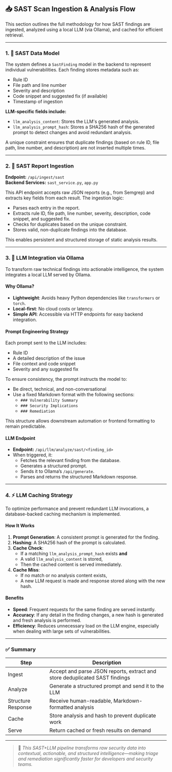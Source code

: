 ## 📥 SAST Scan Ingestion & Analysis Flow

This section outlines the full methodology for how SAST findings are ingested, analyzed using a local LLM (via Ollama), and cached for efficient retrieval.

---

### 1. 📐 SAST Data Model

The system defines a `SastFinding` model in the backend to represent individual vulnerabilities. Each finding stores metadata such as:

- Rule ID
- File path and line number
- Severity and description
- Code snippet and suggested fix (if available)
- Timestamp of ingestion

**LLM-specific fields include:**

- `llm_analysis_content`: Stores the LLM's generated analysis.
- `llm_analysis_prompt_hash`: Stores a SHA256 hash of the generated prompt to detect changes and avoid redundant analysis.

A unique constraint ensures that duplicate findings (based on rule ID, file path, line number, and description) are not inserted multiple times.

---

### 2. 🔄 SAST Report Ingestion

**Endpoint:** `/api/ingest/sast`  
**Backend Services:** `sast_service.py`, `app.py`

This API endpoint accepts raw JSON reports (e.g., from Semgrep) and extracts key fields from each result. The ingestion logic:

- Parses each entry in the report.
- Extracts rule ID, file path, line number, severity, description, code snippet, and suggested fix.
- Checks for duplicates based on the unique constraint.
- Stores valid, non-duplicate findings into the database.

This enables persistent and structured storage of static analysis results.

---

### 3. 🧠 LLM Integration via Ollama

To transform raw technical findings into actionable intelligence, the system integrates a local LLM served by Ollama.

#### Why Ollama?

- **Lightweight**: Avoids heavy Python dependencies like `transformers` or `torch`.
- **Local-first**: No cloud costs or latency.
- **Simple API**: Accessible via HTTP endpoints for easy backend integration.

#### Prompt Engineering Strategy

Each prompt sent to the LLM includes:

- Rule ID
- A detailed description of the issue
- File context and code snippet
- Severity and any suggested fix

To ensure consistency, the prompt instructs the model to:

- Be direct, technical, and non-conversational
- Use a fixed Markdown format with the following sections:
  - `### Vulnerability Summary`
  - `### Security Implications`
  - `### Remediation`

This structure allows downstream automation or frontend formatting to remain predictable.

#### LLM Endpoint

- **Endpoint:** `/api/llm/analyze/sast/<finding_id>`
- When triggered, it:
  - Fetches the relevant finding from the database.
  - Generates a structured prompt.
  - Sends it to Ollama’s `/api/generate`.
  - Parses and returns the structured Markdown response.

---

### 4. ⚡ LLM Caching Strategy

To optimize performance and prevent redundant LLM invocations, a database-backed caching mechanism is implemented.

#### How It Works

1. **Prompt Generation**: A consistent prompt is generated for the finding.
2. **Hashing**: A SHA256 hash of the prompt is calculated.
3. **Cache Check**:
   - If a matching `llm_analysis_prompt_hash` exists **and**
   - A valid `llm_analysis_content` is stored,
   - Then the cached content is served immediately.
4. **Cache Miss**:
   - If no match or no analysis content exists,
   - A new LLM request is made and response stored along with the new hash.

#### Benefits

- **Speed**: Frequent requests for the same finding are served instantly.
- **Accuracy**: If any detail in the finding changes, a new hash is generated and fresh analysis is performed.
- **Efficiency**: Reduces unnecessary load on the LLM engine, especially when dealing with large sets of vulnerabilities.

---

### ✅ Summary

| Step               | Description                                                                 |
|--------------------|-----------------------------------------------------------------------------|
| Ingest             | Accept and parse JSON reports, extract and store deduplicated SAST findings |
| Analyze            | Generate a structured prompt and send it to the LLM                         |
| Structure Response | Receive human-readable, Markdown-formatted analysis                        |
| Cache              | Store analysis and hash to prevent duplicate work                           |
| Serve              | Return cached or fresh results on demand                                    |

---

> 🧠 *This SAST+LLM pipeline transforms raw security data into contextual, actionable, and structured intelligence—making triage and remediation significantly faster for developers and security teams.*
